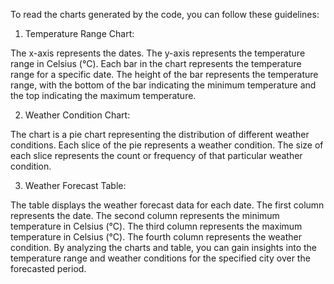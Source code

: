 To read the charts generated by the code, you can follow these guidelines:

1. Temperature Range Chart:

The x-axis represents the dates.
The y-axis represents the temperature range in Celsius (°C).
Each bar in the chart represents the temperature range for a specific date.
The height of the bar represents the temperature range, with the bottom of the bar indicating the minimum temperature and the top indicating the maximum temperature.

2. Weather Condition Chart:

The chart is a pie chart representing the distribution of different weather conditions.
Each slice of the pie represents a weather condition.
The size of each slice represents the count or frequency of that particular weather condition.

3. Weather Forecast Table:

The table displays the weather forecast data for each date.
The first column represents the date.
The second column represents the minimum temperature in Celsius (°C).
The third column represents the maximum temperature in Celsius (°C).
The fourth column represents the weather condition.
By analyzing the charts and table, you can gain insights into the temperature range and weather conditions for the specified city over the forecasted period.

